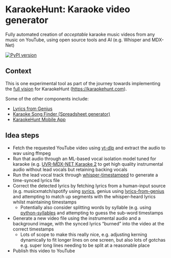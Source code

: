 # KaraokeHunt: Karaoke video generator
Fully automated creation of _acceptable_ karaoke music videos from any music on YouTube, using open source tools and AI (e.g. Whisper and MDX-Net)

[![PyPI version](https://badge.fury.io/py/karaoke-video-generator.svg)](https://badge.fury.io/py/karaoke-video-generator)

## Context
This is one experimental tool as part of the journey towards implementing the [full vision](https://docs.google.com/document/d/19LS1aJI8YwSmkWmDdpCHpmTGiHL9l0VDJ1SxSl4l6Z8/edit#) for KaraokeHunt (https://karaokehunt.com).

Some of the other components include:
- [Lyrics from Genius](https://github.com/karaokenerds/lyrics-from-genius)
- [Karaoke Song Finder (Spreadsheet generator)](https://github.com/karaokenerds/music-data-karaoke-song-sheets)
- [KaraokeHunt Mobile App](https://github.com/karaokenerds/karaokehunt-app)

## Idea steps
- Fetch the requested YouTube video using [yt-dlp](https://github.com/yt-dlp/yt-dlp) and extract the audio to wav using ffmpeg
- Run that audio through an ML-based vocal isolation model tuned for karaoke (e.g. [UVR-MDX-NET Karaoke 2](https://github.com/Anjok07/ultimatevocalremovergui/blob/master/models/MDX_Net_Models/model_data/model_name_mapper.json#L12) to get high quality instrumental audio without lead vocals but retaining backing vocals
- Run the lead vocal track through [whisper-timestamped](https://github.com/linto-ai/whisper-timestamped) to generate a time-synced lyrics file
- Correct the detected lyrics by fetching lyrics from a human-input source (e.g. musicxmatch/spotify using [syrics](https://github.com/akashrchandran/syrics), genius using [lyrics-from-genius](https://github.com/karaokenerds/lyrics-from-genius) and attempting to match up segments with the whisper-heard lyrics whilst maintaining timestamps
  - Potentially also consider splitting words by syllable (e.g. using [python-syllables](https://github.com/prosegrinder/python-syllables) and attempting to guess the sub-word timestamps 
- Generate a new video file using the instrumental audio and a background image, with the synced lyrics “burned” into the video at the correct timestamps
  - Lots of scope to make this really nice, e.g. adjusting kerning dynamically to fit longer lines on one screen, but also lots of gotchas e.g. super long lines needing to be split at a reasonable place
- Publish this video to YouTube
